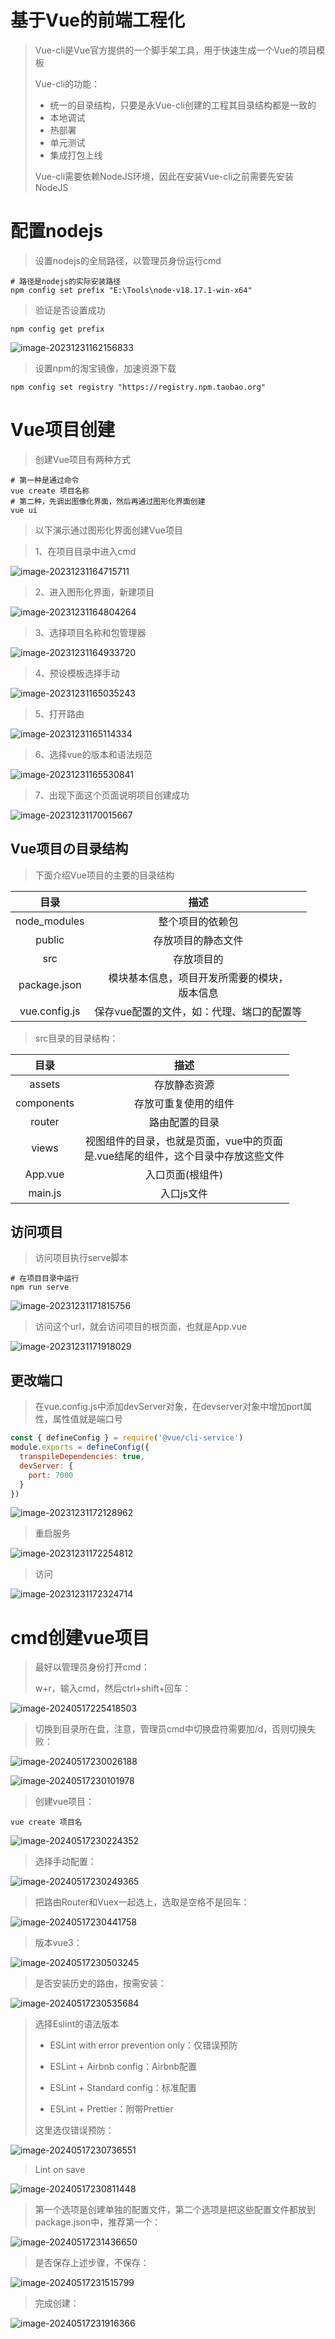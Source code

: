 # 基于Vue的前端工程化

> Vue-cli是Vue官方提供的一个脚手架工具，用于快速生成一个Vue的项目模板
>
> Vue-cli的功能：
>
> - 统一的目录结构，只要是永Vue-cli创建的工程其目录结构都是一致的
> - 本地调试
> - 热部署
> - 单元测试
> - 集成打包上线
>
> Vue-cli需要依赖NodeJS环境，因此在安装Vue-cli之前需要先安装NodeJS



# 配置nodejs

> 设置nodejs的全局路径，以管理员身份运行cmd

```shell
# 路径是nodejs的实际安装路径
npm config set prefix "E:\Tools\node-v18.17.1-win-x64"
```

> 验证是否设置成功

```shell
npm config get prefix
```

![image-20231231162156833](assets/image-20231231162156833.png)

> 设置npm的淘宝镜像，加速资源下载

```shell
npm config set registry "https://registry.npm.taobao.org"
```



# Vue项目创建

> 创建Vue项目有两种方式

```shell
# 第一种是通过命令
vue create 项目名称
# 第二种，先调出图像化界面，然后再通过图形化界面创建
vue ui
```

> 以下演示通过图形化界面创建Vue项目

> 1、在项目目录中进入cmd

![image-20231231164715711](assets/image-20231231164715711.png)

> 2、进入图形化界面，新建项目

![image-20231231164804264](assets/image-20231231164804264.png)

> 3、选择项目名称和包管理器

![image-20231231164933720](assets/image-20231231164933720.png)

> 4、预设模板选择手动

![image-20231231165035243](assets/image-20231231165035243.png)

> 5、打开路由

![image-20231231165114334](assets/image-20231231165114334.png)

> 6、选择vue的版本和语法规范

![image-20231231165530841](assets/image-20231231165530841.png)

> 7、出现下面这个页面说明项目创建成功

![image-20231231170015667](assets/image-20231231170015667.png)



## Vue项目の目录结构

> 下面介绍Vue项目的主要的目录结构

|     目录      |                       描述                       |
| :-----------: | :----------------------------------------------: |
| node_modules  |                 整个项目的依赖包                 |
|    public     |                存放项目的静态文件                |
|      src      |                    存放项目的                    |
| package.json  | 模块基本信息，项目开发所需要的模块，<br>版本信息 |
| vue.config.js |    保存vue配置的文件，如：代理、端口的配置等     |

> src目录的目录结构：

|    目录    |                             描述                             |
| :--------: | :----------------------------------------------------------: |
|   assets   |                         存放静态资源                         |
| components |                     存放可重复使用的组件                     |
|   router   |                        路由配置的目录                        |
|   views    | 视图组件的目录，也就是页面，vue中的页面<br>是.vue结尾的组件，这个目录中存放这些文件 |
|  App.vue   |                       入口页面(根组件)                       |
|  main.js   |                          入口js文件                          |



## 访问项目

> 访问项目执行serve脚本

```shell
# 在项目目录中运行
npm run serve
```

![image-20231231171815756](assets/image-20231231171815756.png)

> 访问这个url，就会访问项目的根页面，也就是App.vue

![image-20231231171918029](assets/image-20231231171918029.png)



## 更改端口

> 在vue.config.js中添加devServer对象，在devserver对象中增加port属性，属性值就是端口号

```js
const { defineConfig } = require('@vue/cli-service')
module.exports = defineConfig({
  transpileDependencies: true,
  devServer: {
  	port: 7000
  }
})
```

![image-20231231172128962](assets/image-20231231172128962.png)

> 重启服务

![image-20231231172254812](assets/image-20231231172254812.png)

> 访问

![image-20231231172324714](assets/image-20231231172324714.png)



# cmd创建vue项目

> 最好以管理员身份打开cmd：
>
> w+r，输入cmd，然后ctrl+shift+回车：

![image-20240517225418503](assets/image-20240517225418503.png)

> 切换到目录所在盘，注意，管理员cmd中切换盘符需要加/d，否则切换失败：

![image-20240517230026188](assets/image-20240517230026188.png)

![image-20240517230101978](assets/image-20240517230101978.png)

> 创建vue项目：

```shell
vue create 项目名
```

![image-20240517230224352](assets/image-20240517230224352.png)

> 选择手动配置：

![image-20240517230249365](assets/image-20240517230249365.png)

> 把路由Router和Vuex一起选上，选取是空格不是回车：

![image-20240517230441758](assets/image-20240517230441758.png)

> 版本vue3：

![image-20240517230503245](assets/image-20240517230503245.png)

> 是否安装历史的路由，按需安装：

![image-20240517230535684](assets/image-20240517230535684.png)

> 选择Eslint的语法版本
>
> - ESLint with error prevention only：仅错误预防
>
> - ESLint + Airbnb config：Airbnb配置
>
> - ESLint + Standard config：标准配置
>
> - ESLint + Prettier：附带Prettier
>
> 这里选仅错误预防：

![image-20240517230736551](assets/image-20240517230736551.png)

> Lint on save

![image-20240517230811448](assets/image-20240517230811448.png)

> 第一个选项是创建单独的配置文件，第二个选项是把这些配置文件都放到package.json中，推荐第一个：

![image-20240517231436650](assets/image-20240517231436650.png)

> 是否保存上述步骤，不保存：

![image-20240517231515799](assets/image-20240517231515799.png)

> 完成创建：

![image-20240517231916366](assets/image-20240517231916366.png)